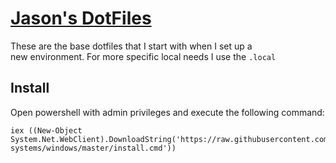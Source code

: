 # [Jason's DotFiles](https://github.com/casjay)  
  
These are the base dotfiles that I start with when I set up a  
new environment. For more specific local needs I use the `.local`  
    
## Install  
  
Open powershell with admin privileges and execute the following command:  
```shell
iex ((New-Object System.Net.WebClient).DownloadString('https://raw.githubusercontent.com/casjay-systems/windows/master/install.cmd'))
```
